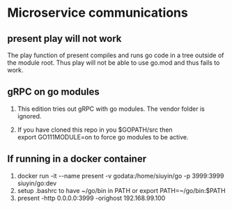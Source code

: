 # Microservice communications

## present play will not work
The play function of present compiles and runs go code
in a tree outside of the module root.
Thus play will not be able to use go.mod and thus fails to work.

## gRPC on go modules
1. This edition tries out gRPC with go modules.
  The vendor folder is ignored.

1. If you have cloned this repo in you $GOPATH/src then  
  export GO111MODULE=on to force go modules to be active.

## If running in a docker container
1. docker run -it --name present -v godata:/home/siuyin/go -p 3999:3999 siuyin/go:dev
1. setup .bashrc to have ~/go/bin in PATH or export PATH=~/go/bin:$PATH
1. present -http 0.0.0.0:3999 -orighost 192.168.99.100

